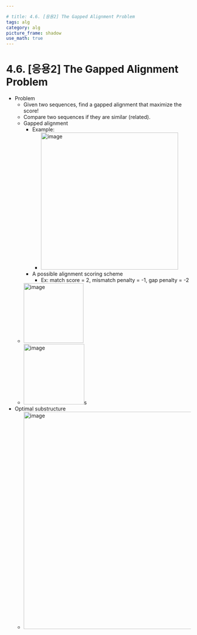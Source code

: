 ```yaml
---

# title: 4.6. [응용2] The Gapped Alignment Problem
tags: alg
category: alg
picture_frame: shadow
use_math: true
---
```


# 4.6. [응용2] The Gapped Alignment Problem

- Problem
  - Given two sequences, find a gapped alignment that maximize the score!
  - Compare two sequences if they are similar (related). 
  - Gapped alignment
    - Example: 
      - <img width="374" alt="image" src="https://user-images.githubusercontent.com/46957634/182865743-1cb1d17d-d514-46c6-b53e-9a27fb55df10.png">
    - A possible alignment scoring scheme
      - Ex: match score = 2, mismatch penalty = -1, gap penalty = -2
  - <img width="163" alt="image" src="https://user-images.githubusercontent.com/46957634/182865841-14dfc701-2df5-4e5e-ab30-63cb65954c5d.png">
  - <img width="165" alt="image" src="https://user-images.githubusercontent.com/46957634/182865762-446759d3-3536-4313-8cc7-f16c7f2255b0.png">s
- Optimal substructure
  - <img width="593" alt="image" src="https://user-images.githubusercontent.com/46957634/182865928-f06b64b1-a79d-4369-bae8-6869462ab451.png">

